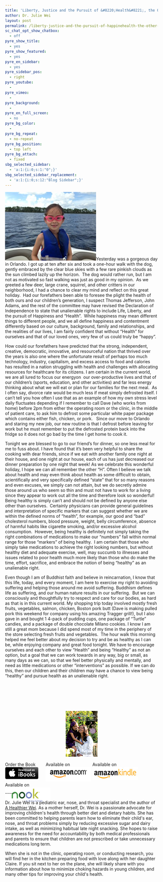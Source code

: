 ```yaml
---
title: 'Liberty, Justice and the Pursuit of &#8220;Health&#8221;, the Other “H”: An Unalienable Right!'
author: Dr. Julie Wei
layout: post
permalink: /liberty-justice-and-the-pursuit-of-happinehealth-the-other-h-an-unalienable-right/
sc_chat_opt_show_chatbox:
  - off
pyre_show_title:
  - yes
pyre_show_featured:
  - yes
pyre_en_sidebar:
  - yes
pyre_sidebar_pos:
  - right
pyre_youtube:
  - 
pyre_vimeo:
  - 
pyre_background:
  - 
pyre_en_full_screen:
  - no
pyre_bg_color:
  - 
pyre_bg_repeat:
  - no-repeat
pyre_bg_position:
  - top left
pyre_bg_attach:
  - fixed
sbg_selected_sidebar:
  - 'a:1:{i:0;s:1:"0";}'
sbg_selected_sidebar_replacement:
  - 'a:1:{i:0;s:12:"Blog Sidebar";}'
---
```

[<img class="alignleft size-medium wp-image-517" alt="photo" src="/wp-content/uploads/2013/08/photo-300x225.jpg" width="300" height="225" />][1]Yesterday was a gorgeous day in Orlando. I got up at ten after six and took a one-hour walk with the dog, gently embraced by the clear blue skies with a few rare pinkish clouds as the sun climbed lazily up the horizon.  The dog would rather run, but I am not as motivated so fast walking was just as good in my opinion.  As we greeted a few deer, large crane, squirrel, and other critters in our neighborhood, I had a chance to clear my mind and reflect on this great holiday.  Had our forefathers been able to foresee the plight the health of both ours and our children’s generation, I suspect Thomas Jefferson, John Adams, and the rest of the committee may have revised the Declaration of Independence to state that unalienable rights to include Life, Liberty, and the pursuit of Happiness and “Health”.  While happiness may mean different things to different people, and we all define happiness and contentment differently based on our culture, background, family and relationships, and the realities of our lives, I am fairly confident that without “Health” for ourselves and that of our loved ones, very few of us could truly be “happy”.

How could our forefathers have predicted that the strong, independent, creative, democratic, innovative, and resourceful nation that thrived over the years is also one where the unfortunate result of perhaps too much technology, industry, capitalism, and excess access to food and calories has resulted in a nation struggling with health and challenges with allocating resources for healthcare for its citizens. I am certain in the current world, we are all lured to focus our energyon  our over-productive lives and that of our children’s (sports, education, and other activities) and far less energy thinking about what we will eat or plan for our families for the next meal.  As I often say, divorce rate would be much less if meat simply defrosted itself. I can’t tell you how often I use that as an example of how my own stress level daily fluctuates depending if I remember to call Dave (who works from home) before 2pm from either the operating room or the clinic, in the middle of patient care, to ask him to defrost some particular white paper package which contains either fish, chicken, or pork.   Since our move to Orlando and staring my new job, our new routine is that I defrost before leaving for work but he must remember to put the defrosted protein back into the fridge so it does not go bad by the time I get home to cook it.

Tonight we are blessed to go to our friend’s for dinner, so one less meal for me to fuss about. I have found that it’s been very helpful to share the cooking with dear friends, since if we eat with another family one night at their house, and one night at our house, each of us has just decreased our dinner preparation by one night that week! As we celebrate this wonderful holiday, I hope we can all remember the other “H”. Often I believe we talk about health and may even think about health as some difficult to obtain, scientifically and very specifically defined “state” that for so many reasons and even excuses, we simply can not attain, but we do secretly admire those around us who seem so thin and must not have to work for a living since they appear to work out all the time and therefore look so wonderful! Being healthy is simply can’t and should not be defined by anyone else other than ourselves.  Certainly physicians can provide general guidelines and interpretation of specific markers that can suggest whether we are within the defined norms of “health”, for example, our good and “bad” cholesterol numbers, blood pressure, weight, belly circumference, absence of harmful habits like cigarette smoking, and/or excessive alcohol consumption.  However, being healthy is definitely not simply taking the right combinations of medications to make our “numbers” fall within normal range for those “markers” of being healthy.  I am certain that those who simply take medications to achieve the right looking numbers, but without healthy diet and adequate exercise, well, may succumb to illnesses and issues related to poor health much more likely than those who do make the time, effort, sacrifice, and embrace the notion of being “healthy” as an unalienable right.

Even though I am of Buddhist faith and believe in reincarnation, I know that this life, today, and every moment, I am here to exercise my right to avoiding suffering and helping those around me avoid suffering. Buddhism defines life as suffering, and our human nature results in our suffering.  But we can consciously and thoughtfully try to respect and care for our bodies, as hard as that is in this current world. My shopping trip today involved mostly fresh fruits, vegetables, salmon, chicken, Boston pork butt (Dave is making pulled pork this weekend for company using his amazing Tragger grill!), but I also gave in and bought 1 4-pack of pudding cups, one package of “Turtle” candies, and a package of double chocolate Milano cookies. I know I am still a great mom because I did spend most of my time in the periphery of the store selecting fresh fruits and vegetables.  The hour walk this morning helped me feel better about my decision to try and be as healthy as I can be, while enjoying company and great food tonight. We have to encourage ourselves and each other to view “Health” and being “Healthy” as not an option, but a goal that we can work towards in any way, big or small, as many days as we can, so that we feel better physically and mentally, and need as little medications or other “interventions” as possible. If we can do this, then our children and their children may have a chance to view being “healthy” and pursue health as an unalienable right.

&nbsp;

&nbsp;

&nbsp;

<span style="width:105px;display:table;margin:0 auto;"><a href="the-book/"><img src="/wp-content/uploads/2014/04/AHealthierWei_cover_150.png" /></a></span>

<p style="height:80px">
  <span style="width:130px;display:inline-block;vertical-align:top;"> Order the Book <a href="https://itunes.apple.com/us/book/a-healthier-wei/id806784060?ls=1&mt=11#" target="_blank" > <img class="size-full wp-image-944" alt="Apple iBooks" title="Apple iBooks" src="/wp-content/uploads/2014/02/Download_on_iBooks_Badge_US-UK_110x40_090513.png" width="110" height="40" /></a> </span> <span style="width:150px;display:inline-block;vertical-align:top;">Available on <a href="http://amzn.to/1fSNqeb" target="_blank" > <img class="size-full wp-image-945" alt="Amazon.com" title="Amazon.com" src="/wp-content/uploads/2014/02/amazon_com_logo_160.jpg" width="160" height="47" /> </a> </span> <span  style="width:150px;display:inline-block;vertical-align:top;">Available on <a href="http://amzn.to/1eHEfNl" target="_blank" > <img class="size-full wp-image-946" alt="Amazon Kindle" title="Amazon Kindle" src="/wp-content/uploads/2014/02/kindle_logo_160.jpg" width="160" height="43" /> </a> </span> <span style="width:150px;display:inline-block;vertical-align:top;">Available on <a href="http://www.barnesandnoble.com/w/a-healthier-wei-julie-wei/1118260302?ean=2940148244592&itm=1&usri=2940148244592" target="_blank" > <img class="size-full wp-image-947" alt="Nook" title="Nook" src="/wp-content/uploads/2014/02/nook_logo_160.png" width="160" height="52" /></a> </span>
</p>

\-----

Dr. Julie Wei is a pediatric ear, nose, and throat specialist and the author of [A Healthier Wei][2]. As a mother herself, Dr. Wei is a passionate advocate for improving children's health through better diet and dietary habits. She has been committed to helping parents learn how to eliminate their child's ear, nose, and throat problems simply by reducing excessive sugar and dairy intake, as well as minimizing habitual late night snacking. She hopes to raise awareness for the need for accountability by both medical professionals and parents to ensure that children are not prescribed or take unnecessary medications long term. 

When she is not in the clinic, operating room, or conducting research, you will find her in the kitchen preparing food with love along with her daughter Claire. If you sit next to her on the plane, she will likely share with you information about how to minimize choking hazards in young children, and many other tips for improving your child's health.

 [1]: wp-content/uploads/2013/07/photo.jpg
 [2]: the-book